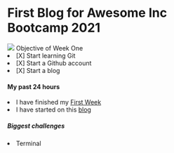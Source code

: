 <h1>First Blog for Awesome Inc Bootcamp 2021</h1>
<img src="https://media.giphy.com/media/iHe7mA9M9SsyQ/giphy.gif"
<h3> Objective of Week One</h3>
<li>[X] Start learning Git</li>
<li>[X] Start a Github account</li>
<li>[X] Start a blog</li>


<h4>My past 24 hours</h4>
  <li> I have finished my 
    <a 
    href="https://lab.github.com/githubtraining/first-week-on-github"
    target="_blank"
    >First Week</a></li>
  <li> I have started on this 
    <a 
   href="https://github.com/curry-scott/curry-scott.github.io"
       target="_blank"
       >blog</a></li>
       
   <h5> Biggest challenges</h5>
    <li> Terminal</li>
    
    
    
    
    
